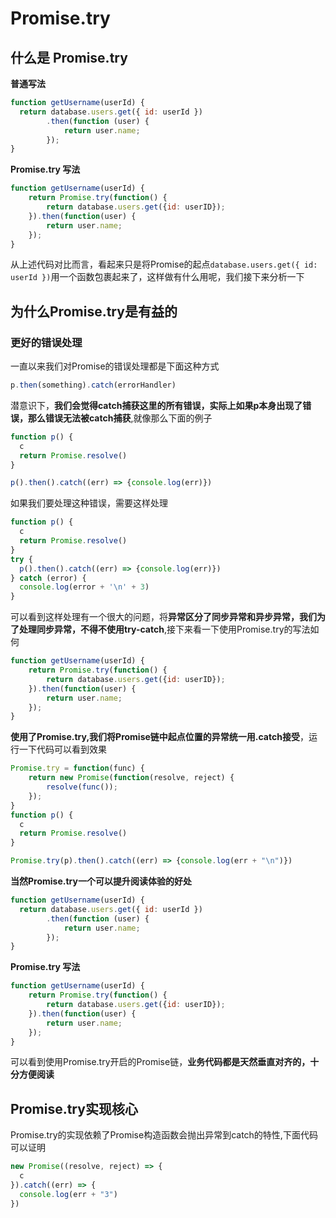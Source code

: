 # Promise.try

## 什么是 Promise.try

**普通写法**

```js
function getUsername(userId) {
  return database.users.get({ id: userId })
        .then(function (user) {
            return user.name;
        });
}
```

**Promise.try 写法**

```js
function getUsername(userId) {
    return Promise.try(function() {
        return database.users.get({id: userID});
    }).then(function(user) {
        return user.name;
    });
} 
```

从上述代码对比而言，看起来只是将Promise的起点`database.users.get({ id: userId })`用一个函数包裹起来了，这样做有什么用呢，我们接下来分析一下

## 为什么Promise.try是有益的

### 更好的错误处理

一直以来我们对Promise的错误处理都是下面这种方式

```js
p.then(something).catch(errorHandler)    
```

潜意识下，**我们会觉得catch捕获这里的所有错误，实际上如果p本身出现了错误，那么错误无法被catch捕获**,就像那么下面的例子

```js
function p() {
  c
  return Promise.resolve()
}

p().then().catch((err) => {console.log(err)})
```

如果我们要处理这种错误，需要这样处理

```js
function p() {
  c
  return Promise.resolve()
}
try {
  p().then().catch((err) => {console.log(err)})
} catch (error) {
  console.log(error + '\n' + 3)
}
```

可以看到这样处理有一个很大的问题，将**异常区分了同步异常和异步异常，我们为了处理同步异常，不得不使用try-catch**,接下来看一下使用Promise.try的写法如何

```js
function getUsername(userId) {
    return Promise.try(function() {
        return database.users.get({id: userID});
    }).then(function(user) {
        return user.name;
    });
} 
```

**使用了Promise.try,我们将Promise链中起点位置的异常统一用.catch接受**，运行一下代码可以看到效果

```js
Promise.try = function(func) {
	return new Promise(function(resolve, reject) {
		resolve(func());
	});
}
function p() {
  c
  return Promise.resolve()
}

Promise.try(p).then().catch((err) => {console.log(err + "\n")})
```

**当然Promise.try一个可以提升阅读体验的好处**

```js
function getUsername(userId) {
  return database.users.get({ id: userId })
        .then(function (user) {
            return user.name;
        });
}
```

**Promise.try 写法**

```js
function getUsername(userId) {
    return Promise.try(function() {
        return database.users.get({id: userID});
    }).then(function(user) {
        return user.name;
    });
} 
```

可以看到使用Promise.try开启的Promise链，**业务代码都是天然垂直对齐的，十分方便阅读**

## Promise.try实现核心

Promise.try的实现依赖了Promise构造函数会抛出异常到catch的特性,下面代码可以证明

```js
new Promise((resolve, reject) => {
  c
}).catch((err) => {
  console.log(err + "3")
})
```